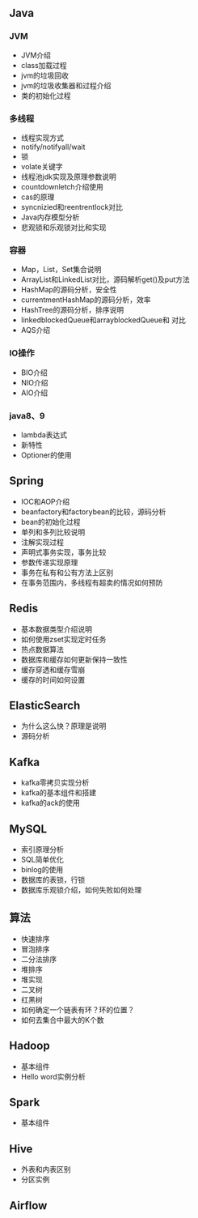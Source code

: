 ## Java

### JVM

* JVM介绍
* class加载过程
* jvm的垃圾回收
* jvm的垃圾收集器和过程介绍
* 类的初始化过程

### 多线程

* 线程实现方式
* notify/notifyall/wait
* 锁
* volate关键字
* 线程池jdk实现及原理参数说明
* countdownletch介绍使用
* cas的原理
* syncnizied和reentrentlock对比
* Java内存模型分析
* 悲观锁和乐观锁对比和实现

### 容器

* Map，List，Set集合说明
* ArrayList和LinkedList对比，源码解析get()及put方法
* HashMap的源码分析，安全性
* currentmentHashMap的源码分析，效率
* HashTree的源码分析，排序说明
* linkedblockedQueue和arrayblockedQueue和 对比
* AQS介绍

### IO操作

* BIO介绍
* NIO介绍
* AIO介绍

### java8、9

* lambda表达式
* 新特性
* Optioner的使用

## Spring

* IOC和AOP介绍
* beanfactory和factorybean的比较，源码分析
* bean的初始化过程
* 单列和多列比较说明
* 注解实现过程
* 声明式事务实现，事务比较
* 参数传递实现原理
* 事务在私有和公有方法上区别
* 在事务范围内，多线程有超卖的情况如何预防

## Redis

* 基本数据类型介绍说明
* 如何使用zset实现定时任务
* 热点数据算法
* 数据库和缓存如何更新保持一致性
* 缓存穿透和缓存雪崩
* 缓存的时间如何设置

## ElasticSearch

* 为什么这么快？原理是说明
* 源码分析

## Kafka

* kafka零拷贝实现分析
* kafka的基本组件和搭建
* kafka的ack的使用

## MySQL

* 索引原理分析
* SQL简单优化
* binlog的使用
* 数据库的表锁，行锁
* 数据库乐观锁介绍，如何失败如何处理

## 算法

* 快速排序
* 冒泡排序
* 二分法排序
* 堆排序
* 堆实现
* 二叉树
* 红黑树
* 如何确定一个链表有环？环的位置？
* 如何去集合中最大的K个数


## Hadoop

* 基本组件
* Hello word实例分析

## Spark

* 基本组件

## Hive

* 外表和内表区别
* 分区实例

## Airflow
